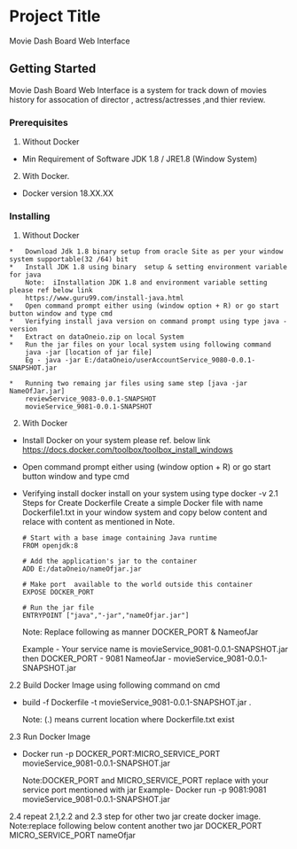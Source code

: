 # Project Title

Movie Dash Board Web Interface

## Getting Started

Movie Dash Board Web Interface is a system for track down of movies history for assocation of director , actress/actresses ,and thier review.

### Prerequisites

1.	Without Docker
*	Min Requirement of Software JDK 1.8 / JRE1.8 (Window System)

2.	With Docker.  
*	Docker version 18.XX.XX


### Installing
1.	Without Docker
```
*	Download Jdk 1.8 binary setup from oracle Site as per your window system supportable(32 /64) bit 
*	Install JDK 1.8 using binary  setup & setting environment variable for java 
	Note:  iInstallation JDK 1.8 and environment variable setting please ref below link
	https://www.guru99.com/install-java.html
*	Open command prompt either using (window option + R) or go start button window and type cmd
*	Verifying install java version on command prompt using type java -version
*	Extract on dataOneio.zip on local System 
*	Run the jar files on your local system using following command
	java -jar [location of jar file]
	Eg - java -jar E:/dataOneio/userAccountService_9080-0.0.1-SNAPSHOT.jar

*	Running two remaing jar files using same step [java -jar NameOfJar.jar]
	reviewService_9083-0.0.1-SNAPSHOT
	movieService_9081-0.0.1-SNAPSHOT

```
2.  With Docker
*	Install Docker on your system please ref. below link
	https://docs.docker.com/toolbox/toolbox_install_windows  
*	Open command prompt either using (window option + R) or go start button window and type cmd
*	Verifying install docker install on  your system using type docker -v
2.1 Steps for Create Dockerfile 
	Create a simple Docker file with name Dockerfile1.txt in your window system and copy below content and relace with content as mentioned in Note.
  
	```````````````````````````````````````````````````
	# Start with a base image containing Java runtime
	FROM openjdk:8

	# Add the application's jar to the container
	ADD E:/dataOneio/nameOfjar.jar

	# Make port  available to the world outside this container
	EXPOSE DOCKER_PORT

	# Run the jar file 
	ENTRYPOINT ["java","-jar","nameOfjar.jar"]
	```````````````````````````````````````````````````````````````
	Note: Replace following as manner DOCKER_PORT & NameofJar
	
	Example - Your service name is movieService_9081-0.0.1-SNAPSHOT.jar then
	DOCKER_PORT - 9081
	NameofJar - movieService_9081-0.0.1-SNAPSHOT.jar
	
2.2 Build Docker Image using following command on cmd

*	build -f Dockerfile -t movieService_9081-0.0.1-SNAPSHOT.jar .
	
	Note: (.) means current location where Dockerfile.txt exist
	
2.3 Run Docker Image	
*	Docker run -p DOCKER_PORT:MICRO_SERVICE_PORT movieService_9081-0.0.1-SNAPSHOT.jar
	
	Note:DOCKER_PORT and MICRO_SERVICE_PORT replace with your service port mentioned with jar
	Example- 
	Docker run -p 9081:9081 movieService_9081-0.0.1-SNAPSHOT.jar

2.4 repeat 2.1,2.2 and 2.3 step for other two jar create docker image.
	Note:replace following below content another two jar 
	DOCKER_PORT
	MICRO_SERVICE_PORT
	nameOfjar
	



